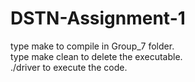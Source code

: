 # DSTN-Assignment-1

type make to compile in Group_7 folder.<br>
type make clean to delete the executable.<br>
./driver to execute the code.

